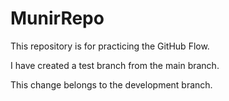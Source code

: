# MunirRepo
This repository is for practicing the GitHub Flow.

I have created a test branch from the main branch.

This change belongs to the development branch.
